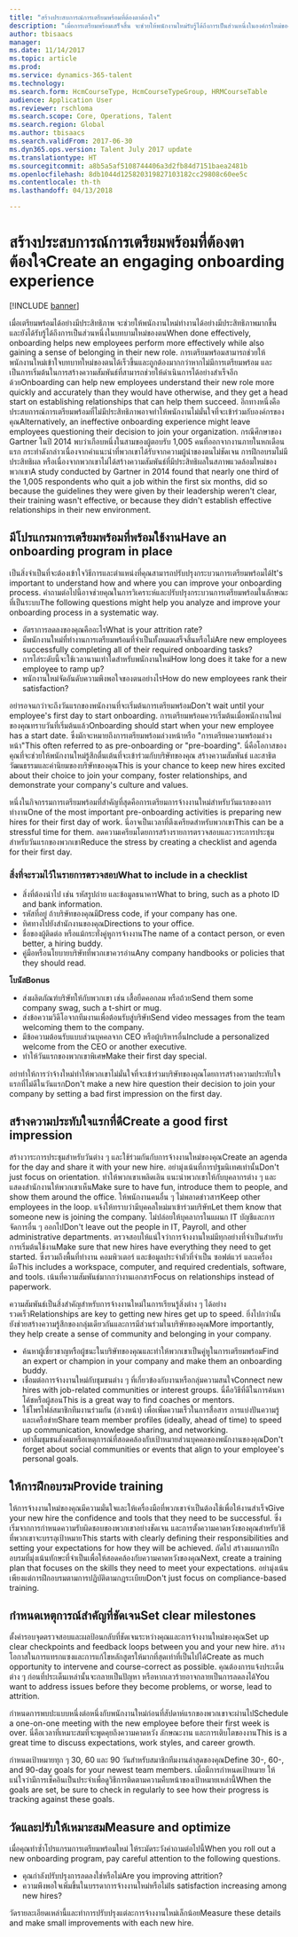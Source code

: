```yaml
---
title: "สร้างประสบการณ์การเตรียมพร้อมที่ต้องตาต้องใจ"
description: "เมื่อการเตรียมพร้อมเสร็จสิ้น จะช่วยให้พนักงานใหม่รับรู้ได้ถึงการเป็นส่วนหนึ่งในองค์กรใหม่ของตน"
author: tbisaacs
manager: 
ms.date: 11/14/2017
ms.topic: article
ms.prod: 
ms.service: dynamics-365-talent
ms.technology: 
ms.search.form: HcmCourseType, HcmCourseTypeGroup, HRMCourseTable
audience: Application User
ms.reviewer: rschloma
ms.search.scope: Core, Operations, Talent
ms.search.region: Global
ms.author: tbisaacs
ms.search.validFrom: 2017-06-30
ms.dyn365.ops.version: Talent July 2017 update
ms.translationtype: HT
ms.sourcegitcommit: a8b5a5af5108744406a3d2fb84d7151baea2481b
ms.openlocfilehash: 8db1044d125820319827103182cc29808c60ee5c
ms.contentlocale: th-th
ms.lasthandoff: 04/13/2018

---
```


# <a name="create-an-engaging-onboarding-experience"></a><span data-ttu-id="e26b9-103">สร้างประสบการณ์การเตรียมพร้อมที่ต้องตาต้องใจ</span><span class="sxs-lookup"><span data-stu-id="e26b9-103">Create an engaging onboarding experience</span></span>

[!INCLUDE [banner](includes/banner.md)]

<span data-ttu-id="e26b9-104">เมื่อเตรียมพร้อมได้อย่างมีประสิทธิภาพ จะช่วยให้พนักงานใหม่ทำงานได้อย่างมีประสิทธิภาพมากขึ้น และยังได้รับรู้ได้ถึงการเป็นส่วนหนึ่งในบทบามใหม่ของตน</span><span class="sxs-lookup"><span data-stu-id="e26b9-104">When done effectively, onboarding helps new employees perform more effectively while also gaining a sense of belonging in their new role.</span></span> <span data-ttu-id="e26b9-105">การเตรียมพร้อมสามารถช่วยให้พนักงานใหม่เข้าใจบทบาทใหม่ของตนได้เร็วขึ้นและถูกต้องมากกว่าหากไม่มีการเตรียมพร้อม และเป็นการเริ่มต้นในการสร้างความสัมพันธ์ที่สามารถช่วยให้ดำเนินการได้อย่างสำเร็จอีกด้วย</span><span class="sxs-lookup"><span data-stu-id="e26b9-105">Onboarding can help new employees understand their new role more quickly and accurately than they would have otherwise, and they get a head start on establishing relationships that can help them succeed.</span></span> <span data-ttu-id="e26b9-106">อีกทางหนึ่งคือ ประสบการณ์การเตรียมพร้อมที่ไม่มีประสิทธิภาพอาจทำให้พนักงานไม่มั่นใจที่จะเข้าร่วมกับองค์กรของคุณ</span><span class="sxs-lookup"><span data-stu-id="e26b9-106">Alternatively, an ineffective onboarding experience might leave employees questioning their decision to join your organization.</span></span> <span data-ttu-id="e26b9-107">กรณีศึกษาของ Gartner ในปี 2014 พบว่าเกือบหนึ่งในสามของผู้ตอบรับ 1,005 คนที่ออกจากงานภายในหกเดือนแรก กระทำดังกล่าวเนื่องจากคำแนะนำที่พวกเขาได้รับจากความผู้นำของตนไม่ชัดเจน การฝึกอบรมไม่มีประสิทธิผล หรือเนื่องจากพวกเขาไม่ได้สร้างความสัมพันธ์ที่มีประสิทธิผลในสภาพแวดล้อมใหม่ของพวกเขา</span><span class="sxs-lookup"><span data-stu-id="e26b9-107">A study conducted by Gartner in 2014 found that nearly one third of the 1,005 respondents who quit a job within the first six months, did so because the guidelines they were given by their leadership weren't clear, their training wasn't effective, or because they didn't establish effective relationships in their new environment.</span></span>

## <a name="have-an-onboarding-program-in-place"></a><span data-ttu-id="e26b9-108">มีโปรแกรมการเตรียมพร้อมที่พร้อมใช้งาน</span><span class="sxs-lookup"><span data-stu-id="e26b9-108">Have an onboarding program in place</span></span>
<span data-ttu-id="e26b9-109">เป็นสิ่งจำเป็นที่จะต้องเข้าใจวิธีการและตำแหน่งที่คุณสามารถปรับปรุงกระบวนการเตรียมพร้อมได้</span><span class="sxs-lookup"><span data-stu-id="e26b9-109">It's important to understand how and where you can improve your onboarding process.</span></span> <span data-ttu-id="e26b9-110">คำถามต่อไปนี้อาจช่วยคุณในการวิเคราะห์และปรับปรุงกระบวนการเตรียมพร้อมในลักษณะที่เป็นระบบ</span><span class="sxs-lookup"><span data-stu-id="e26b9-110">The following questions might help you analyze and improve your onboarding process in a systematic way.</span></span>

- <span data-ttu-id="e26b9-111">อัตราการลดลงของคุณคืออะไร</span><span class="sxs-lookup"><span data-stu-id="e26b9-111">What is your attrition rate?</span></span>
- <span data-ttu-id="e26b9-112">มีพนักงานใหม่ที่ทำงานการเตรียมพร้อมที่จำเป็นทั้งหมดเสร็จสิ้นหรือไม่</span><span class="sxs-lookup"><span data-stu-id="e26b9-112">Are new employees successfully completing all of their required onboarding tasks?</span></span>
- <span data-ttu-id="e26b9-113">การไล่ระดับนี้จะใช้เวลานานเท่าใดสำหรับพนักงานใหม่</span><span class="sxs-lookup"><span data-stu-id="e26b9-113">How long does it take for a new employee to ramp up?</span></span>
- <span data-ttu-id="e26b9-114">พนักงานใหม่จัดอันดับความพึงพอใจของตนอย่างไร</span><span class="sxs-lookup"><span data-stu-id="e26b9-114">How do new employees rank their satisfaction?</span></span>

<span data-ttu-id="e26b9-115">อย่ารอจนกว่าจะถึงวันแรกของพนักงานที่จะเริ่มต้นการเตรียมพร้อม</span><span class="sxs-lookup"><span data-stu-id="e26b9-115">Don't wait until your employee's first day to start onboarding.</span></span> <span data-ttu-id="e26b9-116">การเตรียมพร้อมควรเริ่มต้นเมื่อพนักงานใหม่ของคุณทราบวันที่เริ่มต้นแล้ว</span><span class="sxs-lookup"><span data-stu-id="e26b9-116">Onboarding should start when your new employee has a start date.</span></span> <span data-ttu-id="e26b9-117">ซึ่งมักจะหมายถึงการเตรียมพร้อมล่วงหน้าหรือ "การเตรียมความพร้อมล่วงหน้า"</span><span class="sxs-lookup"><span data-stu-id="e26b9-117">This often referred to as pre-onboarding or "pre-boarding".</span></span> <span data-ttu-id="e26b9-118">นี่คือโอกาสของคุณที่จะช่วยให้พนักงานใหม่รู้สึกตื่นเต้นที่จะเข้าร่วมกับบริษัทของคุณ สร้างความสัมพันธ์ และสาธิตวัฒนธรรมและค่านิยมของบริษัทของคุณ</span><span class="sxs-lookup"><span data-stu-id="e26b9-118">This is your chance to keep new hires excited about their choice to join your company, foster relationships, and demonstrate your company's culture and values.</span></span>

<span data-ttu-id="e26b9-119">หนึ่งในกิจกรรมการเตรียมพร้อมที่สำคัญที่สุดคือการเตรียมการจ้างงานใหม่สำหรับวันแรกของการทำงาน</span><span class="sxs-lookup"><span data-stu-id="e26b9-119">One of the most important pre-onboarding activities is preparing new hires for their first day of work.</span></span> <span data-ttu-id="e26b9-120">นี่อาจเป็นเวลาที่ตึงเครียดสำหรับพวกเขา</span><span class="sxs-lookup"><span data-stu-id="e26b9-120">This can be a stressful time for them.</span></span> <span data-ttu-id="e26b9-121">ลดความเครียมโดยการสร้างรายการตรวจสอบและวาระการประชุมสำหรับวันแรกของพวกเขา</span><span class="sxs-lookup"><span data-stu-id="e26b9-121">Reduce the stress by creating a checklist and agenda for their first day.</span></span>

### <a name="what-to-include-in-a-checklist"></a><span data-ttu-id="e26b9-122">สิ่งที่จะรวมไว้ในรายการตรวจสอบ</span><span class="sxs-lookup"><span data-stu-id="e26b9-122">What to include in a checklist</span></span>

- <span data-ttu-id="e26b9-123">สิ่งที่ต้องนำไป เช่น รหัสรูปถ่าย และข้อมูลธนาคาร</span><span class="sxs-lookup"><span data-stu-id="e26b9-123">What to bring, such as a photo ID and bank information.</span></span>
- <span data-ttu-id="e26b9-124">รหัสที่อยู่ ถ้าบริษัทของคุณมี</span><span class="sxs-lookup"><span data-stu-id="e26b9-124">Dress code, if your company has one.</span></span>
- <span data-ttu-id="e26b9-125">ทิศทางไปยังสำนักงานของคุณ</span><span class="sxs-lookup"><span data-stu-id="e26b9-125">Directions to your office.</span></span>
- <span data-ttu-id="e26b9-126">ชื่อของผู้ติดต่อ หรือแม้กระทั่งคู่หูการจ้างงาน</span><span class="sxs-lookup"><span data-stu-id="e26b9-126">The name of a contact person, or even better, a hiring buddy.</span></span>
- <span data-ttu-id="e26b9-127">คู่มือหรือนโยบายบริษัทที่พวกเขาควรอ่าน</span><span class="sxs-lookup"><span data-stu-id="e26b9-127">Any company handbooks or policies that they should read.</span></span>

<span data-ttu-id="e26b9-128">**โบนัส**</span><span class="sxs-lookup"><span data-stu-id="e26b9-128">**Bonus**</span></span>

- <span data-ttu-id="e26b9-129">ส่งผลิตภัณฑ์บริษัทให้กับพวกเขา เช่น เสื้อยืดคอกลม หรือถ้วย</span><span class="sxs-lookup"><span data-stu-id="e26b9-129">Send them some company swag, such a t-shirt or mug.</span></span>
- <span data-ttu-id="e26b9-130">ส่งข้อความวิดีโอจากทีมงานเพื่อต้อนรับสู่บริษัท</span><span class="sxs-lookup"><span data-stu-id="e26b9-130">Send video messages from the team welcoming them to the company.</span></span>
- <span data-ttu-id="e26b9-131">มีข้อความต้อนรับแบบส่วนบุคคลจาก CEO หรือผู้บริหารอื่น</span><span class="sxs-lookup"><span data-stu-id="e26b9-131">Include a personalized welcome from the CEO or another executive.</span></span>
- <span data-ttu-id="e26b9-132">ทำให้วันแรกของพวกเขาพิเศษ</span><span class="sxs-lookup"><span data-stu-id="e26b9-132">Make their first day special.</span></span>

<span data-ttu-id="e26b9-133">อย่าทำให้การว่าจ้างใหม่ทำให้พวกเขาไม่มั่นใจที่จะเข้าร่วมบริษัทของคุณโดยการสร้างความประทับใจแรกที่ไม่ดีในวันแรก</span><span class="sxs-lookup"><span data-stu-id="e26b9-133">Don't make a new hire question their decision to join your company by setting a bad first impression on the first day.</span></span>

## <a name="create-a-good-first-impression"></a><span data-ttu-id="e26b9-134">สร้างความประทับใจแรกที่ดี</span><span class="sxs-lookup"><span data-stu-id="e26b9-134">Create a good first impression</span></span>

<span data-ttu-id="e26b9-135">สร้างวาระการประชุมสำหรับวันต่าง ๆ และใช้ร่วมกันกับการจ้างงานใหม่ของคุณ</span><span class="sxs-lookup"><span data-stu-id="e26b9-135">Create an agenda for the day and share it with your new hire.</span></span> <span data-ttu-id="e26b9-136">อย่ามุ่งเน้นที่การปฐมนิเทศเท่านั้น</span><span class="sxs-lookup"><span data-stu-id="e26b9-136">Don't just focus on orientation.</span></span> <span data-ttu-id="e26b9-137">ทำให้พวกเขาเพลิดเลิน แนะนำพวกเขาให้กับบุคลากรต่าง ๆ และแสดงสำนักงานให้พวกเขาเห็น</span><span class="sxs-lookup"><span data-stu-id="e26b9-137">Make sure to have fun, introduce them to people, and show them around the office.</span></span> <span data-ttu-id="e26b9-138">ให้พนักงานคนอื่น ๆ ไม่พลาดข่าวสาร</span><span class="sxs-lookup"><span data-stu-id="e26b9-138">Keep other employees in the loop.</span></span> <span data-ttu-id="e26b9-139">แจ้งให้ทราบว่ามีบุคคลใหม่มาเข้าร่วมบริษัท</span><span class="sxs-lookup"><span data-stu-id="e26b9-139">Let them know that someone new is joining the company.</span></span> <span data-ttu-id="e26b9-140">ไม่ปล่อยให้บุคลากรในแผนก IT บัญชีและการจัดการอื่น ๆ ออกไป</span><span class="sxs-lookup"><span data-stu-id="e26b9-140">Don't leave out the people in IT, Payroll, and other administrative departments.</span></span> <span data-ttu-id="e26b9-141">ตรวจสอบให้แน่ใจว่าการจ้างงานใหม่มีทุกอย่างที่จำเป็นสำหรับการเริ่มต้นใช้งาน</span><span class="sxs-lookup"><span data-stu-id="e26b9-141">Make sure that new hires have everything they need to get started.</span></span> <span data-ttu-id="e26b9-142">ซึ่งรวมถึงพื้นที่ทำงาน คอมพิวเตอร์ และข้อมูลประจำตัวที่จำเป็น ซอฟต์แวร์ และเครื่องมือ</span><span class="sxs-lookup"><span data-stu-id="e26b9-142">This includes a workspace, computer, and required credentials, software, and tools.</span></span> <span data-ttu-id="e26b9-143">เน้นที่ความสัมพันธ์มากกว่างานเอกสาร</span><span class="sxs-lookup"><span data-stu-id="e26b9-143">Focus on relationships instead of paperwork.</span></span>

<span data-ttu-id="e26b9-144">ความสัมพันธ์เป็นสิ่งสำคัญสำหรับการจ้างงานใหม่ในการเรียนรู้สิ่งต่าง ๆ ได้อย่างรวดเร็ว</span><span class="sxs-lookup"><span data-stu-id="e26b9-144">Relationships are key to getting new hires get up to speed.</span></span> <span data-ttu-id="e26b9-145">ยิ่งไปกว่านั้น ยังช่วยสร้างความรู้สึกของกลุ่มเดียวกันและการมีส่วนร่วมในบริษัทของคุณ</span><span class="sxs-lookup"><span data-stu-id="e26b9-145">More importantly, they help create a sense of community and belonging in your company.</span></span>

- <span data-ttu-id="e26b9-146">ค้นหาผู้เชี่ยวชาญหรือผู้ชนะในบริษัทของคุณและทำให้พวกเขาเป็นคู่หูในการเตรียมพร้อม</span><span class="sxs-lookup"><span data-stu-id="e26b9-146">Find an expert or champion in your company and make them an onboarding buddy.</span></span>
- <span data-ttu-id="e26b9-147">เชื่อมต่อการจ้างงานใหม่กับชุมชนต่าง ๆ ที่เกี่ยวข้องกับงานหรือกลุ่มความสนใจ</span><span class="sxs-lookup"><span data-stu-id="e26b9-147">Connect new hires with job-related communities or interest groups.</span></span> <span data-ttu-id="e26b9-148">นี่คือวิธีที่ดีในการค้นหาโค้ชหรือผู้สอน</span><span class="sxs-lookup"><span data-stu-id="e26b9-148">This is a great way to find coaches or mentors.</span></span>
- <span data-ttu-id="e26b9-149">ใช้โพรไฟล์สมาชิกทีมงานร่วมกัน (ล่วงหน้า) เพื่อเพิ่มความเร็วในการสื่อสาร การแบ่งปันความรู้ และเครือข่าย</span><span class="sxs-lookup"><span data-stu-id="e26b9-149">Share team member profiles (ideally, ahead of time) to speed up communication, knowledge sharing, and networking.</span></span>
- <span data-ttu-id="e26b9-150">อย่าลืมชุมชนสังคมหรือเหตุการณ์ที่สอดคล้องกับเป้าหมายส่วนบุคคลของพนักงานของคุณ</span><span class="sxs-lookup"><span data-stu-id="e26b9-150">Don't forget about social communities or events that align to your employee's personal goals.</span></span>

## <a name="provide-training"></a><span data-ttu-id="e26b9-151">ให้การฝึกอบรม</span><span class="sxs-lookup"><span data-stu-id="e26b9-151">Provide training</span></span>

<span data-ttu-id="e26b9-152">ให้การจ้างงานใหม่ของคุณมีความมั่นใจและให้เครื่องมือที่พวกเขาจำเป็นต้องใช้เพื่อให้งานสำเร็จ</span><span class="sxs-lookup"><span data-stu-id="e26b9-152">Give your new hire the confidence and tools that they need to be successful.</span></span> <span data-ttu-id="e26b9-153">ซึ่งเริ่มจากการกำหนดความรับผิดชอบของพวกเขาอย่างชัดเจน และการตั้งความคาดหวังของคุณสำหรับวิธีที่พวกเขาจะบรรลุเป้าหมาย</span><span class="sxs-lookup"><span data-stu-id="e26b9-153">This starts with clearly defining their responsibilities and setting your expectations for how they will be achieved.</span></span> <span data-ttu-id="e26b9-154">ถัดไป สร้างแผนการฝึกอบรมที่มุ่งเน้นทักษะที่จำเป็นเพื่อให้สอดคล้องกับความคาดหวังของคุณ</span><span class="sxs-lookup"><span data-stu-id="e26b9-154">Next, create a training plan that focuses on the skills they need to meet your expectations.</span></span> <span data-ttu-id="e26b9-155">อย่ามุ่งเน้นเพียงแต่การฝึกอบรมตามการปฏิบัติตามกฎระเบียบ</span><span class="sxs-lookup"><span data-stu-id="e26b9-155">Don't just focus on compliance-based training.</span></span>

## <a name="set-clear-milestones"></a><span data-ttu-id="e26b9-156">กำหนดเหตุการณ์สำคัญที่ชัดเจน</span><span class="sxs-lookup"><span data-stu-id="e26b9-156">Set clear milestones</span></span>

<span data-ttu-id="e26b9-157">ตั้งค่ารอบจุดตรวจสอบและผลป้อนกลับที่ชัดเจนระหว่างคุณและการจ้างงานใหม่ของคุณ</span><span class="sxs-lookup"><span data-stu-id="e26b9-157">Set up clear checkpoints and feedback loops between you and your new hire.</span></span> <span data-ttu-id="e26b9-158">สร้างโอกาสในการแทรกแซงและการแก้ไขหลักสูตรให้มากที่สุดเท่าที่เป็นไปได้</span><span class="sxs-lookup"><span data-stu-id="e26b9-158">Create as much opportunity to intervene and course-correct as possible.</span></span> <span data-ttu-id="e26b9-159">คุณต้องการแจ้งประเด็นต่าง ๆ ก่อนที่ประเด็นเหล่านั้นจะกลายเป็นปัญหา หรือหากเลวร้ายอาจกลายเป็นการลดลงได้</span><span class="sxs-lookup"><span data-stu-id="e26b9-159">You want to address issues before they become problems, or worse, lead to attrition.</span></span>

<span data-ttu-id="e26b9-160">กำหนดการพบปะแบบหนึ่งต่อหนึ่งกับพนักงานใหม่ก่อนที่สัปดาห์แรกของพวกเขาจะผ่านไป</span><span class="sxs-lookup"><span data-stu-id="e26b9-160">Schedule a one-on-one meeting with the new employee before their first week is over.</span></span> <span data-ttu-id="e26b9-161">นี่คือเวลาที่เหมาะสมที่จะพูดคุยถึงความคาดหวัง ลักษณะงาน และการเติบโตของงาน</span><span class="sxs-lookup"><span data-stu-id="e26b9-161">This is a great time to discuss expectations, work styles, and career growth.</span></span>

<span data-ttu-id="e26b9-162">กำหนดเป้าหมายทุก ๆ 30, 60 และ 90 วันสำหรับสมาชิกทีมงานล่าสุดของคุณ</span><span class="sxs-lookup"><span data-stu-id="e26b9-162">Define 30-, 60-, and 90-day goals for your newest team members.</span></span> <span data-ttu-id="e26b9-163">เมื่อมีการกำหนดเป้าหมาย ให้แน่ใจว่ามีการเช็คอินเป็นประจำเพื่อดูวิธีการติดตามความคืบหน้าของเป้าหมายเหล่านี้</span><span class="sxs-lookup"><span data-stu-id="e26b9-163">When the goals are set, be sure to check in regularly to see how their progress is tracking against these goals.</span></span>

## <a name="measure-and-optimize"></a><span data-ttu-id="e26b9-164">วัดและปรับให้เหมาะสม</span><span class="sxs-lookup"><span data-stu-id="e26b9-164">Measure and optimize</span></span>

<span data-ttu-id="e26b9-165">เมื่อคุณทำซ้ำโปรแกรมการเตรียมพร้อมใหม่ ให้ระมัดระวังคำถามต่อไปนี้</span><span class="sxs-lookup"><span data-stu-id="e26b9-165">When you roll out a new onboarding program, pay careful attention to the following questions.</span></span> 

- <span data-ttu-id="e26b9-166">คุณกำลังปรับปรุงการลดลงใช่หรือไม่</span><span class="sxs-lookup"><span data-stu-id="e26b9-166">Are you improving attrition?</span></span>
- <span data-ttu-id="e26b9-167">ความพึงพอใจเพิ่มขึ้นในบรรดาการจ้างงานใหม่หรือไม่</span><span class="sxs-lookup"><span data-stu-id="e26b9-167">Is satisfaction increasing among new hires?</span></span> 

<span data-ttu-id="e26b9-168">วัดรายละเอียดเหล่านี้และทำการปรับปรุงแต่ละการจ้างงานใหม่เล็กน้อย</span><span class="sxs-lookup"><span data-stu-id="e26b9-168">Measure these details and make small improvements with each new hire.</span></span>


